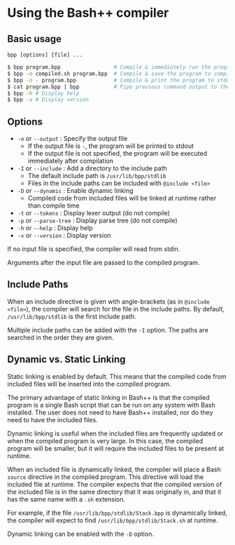 # Using the Bash++ compiler

## Basic usage

`bpp [options] [file] ...`

```bash
$ bpp program.bpp                 # Compile & immediately run the program
$ bpp -o compiled.sh program.bpp  # Compile & save the program to compiled.sh
$ bpp -o - program.bpp            # Compile & print the program to stdout
$ cat program.bpp | bpp           # Pipe previous command output to the compiler
$ bpp -h # Display help
$ bpp -v # Display version
```

## Options

- `-o` or `--output` : Specify the output file
	- If the output file is `-`, the program will be printed to stdout
	- If the output file is not specified, the program will be executed immediately after compilation
- `-I` or `--include` : Add a directory to the include path
	- The default include path is `/usr/lib/bpp/stdlib`
	- Files in the include paths can be included with `@include <file>`
- `-D` or `--dynamic` : Enable dynamic linking
	- Compiled code from included files will be linked at runtime rather than compile time
- `-t` or `--tokens` : Display lexer output (do not compile)
- `-p` or `--parse-tree` : Display parse tree (do not compile)
- `-h` or `--help` : Display help
- `-v` or `--version` : Display version

If no input file is specified, the compiler will read from stdin.

Arguments after the input file are passed to the compiled program.

## Include Paths

When an include directive is given with angle-brackets (as in `@include <file>`), the compiler will search for the file in the include paths. By default, `/usr/lib/bpp/stdlib` is the first include path.

Multiple include paths can be added with the `-I` option. The paths are searched in the order they are given.

## Dynamic vs. Static Linking

Static linking is enabled by default. This means that the compiled code from included files will be inserted into the compiled program.

The primary advantage of static linking in Bash++ is that the compiled program is a single Bash script that can be run on any system with Bash installed. The user does not need to have Bash++ installed, nor do they need to have the included files.

Dynamic linking is useful when the included files are frequently updated or when the compiled program is very large. In this case, the compiled program will be smaller, but it will require the included files to be present at runtime.

When an included file is dynamically linked, the compiler will place a Bash `source` directive in the compiled program. This directive will load the included file at runtime. The compiler expects that the compiled version of the included file is in the same directory that it was originally in, and that it has the same name with a `.sh` extension.

For example, if the file `/usr/lib/bpp/stdlib/Stack.bpp` is dynamically linked, the compiler will expect to find `/usr/lib/bpp/stdlib/Stack.sh` at runtime.

Dynamic linking can be enabled with the `-D` option.
